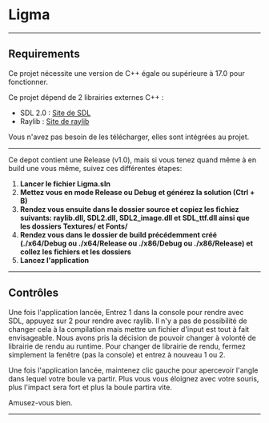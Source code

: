 # Ligma
---

## Requirements

Ce projet nécessite une version de C++ égale ou supérieure à 17.0 pour fonctionner.

Ce projet dépend de 2 librairies externes C++ :
- SDL 2.0 : [Site de SDL](https://www.libsdl.org/)
- Raylib : [Site de raylib](https://www.raylib.com/)

Vous n'avez pas besoin de les télécharger, elles sont intégrées au projet. 

---

Ce depot contient une Release (v1.0), mais si vous tenez quand même à en build une vous même, suivez ces différentes étapes:

1. **Lancer le fichier Ligma.sln**
2. **Mettez vous en mode Release ou Debug et générez la solution (Ctrl + B)**
3. **Rendez vous ensuite dans le dossier source et copiez les fichiez suivants: raylib.dll, SDL2.dll, SDL2_image.dll et SDL_ttf.dll ainsi que les dossiers Textures/ et Fonts/**
4. **Rendez vous dans le dossier de build précédemment créé (./x64/Debug ou ./x64/Release ou ./x86/Debug ou ./x86/Release) et collez les fichiers et les dossiers**
5. **Lancez l'application**

---

## Contrôles

Une fois l'application lancée, Entrez 1 dans la console pour rendre avec SDL, appuyez sur 2 pour rendre avec raylib. Il n'y a pas de possibilité de changer cela à la compilation mais mettre un fichier d'input est tout à fait envisageable. Nous avons pris la décision de pouvoir changer à volonté de librairie de rendu au runtime.
Pour changer de librairie de rendu, fermez simplement la fenêtre (pas la console) et entrez à nouveau 1 ou 2.

Une fois l'application lancée, maintenez clic gauche pour apercevoir l'angle dans lequel votre boule va partir. Plus vous vous éloignez avec votre souris, plus l'impact sera fort et plus la boule partira vite.

Amusez-vous bien.

---
